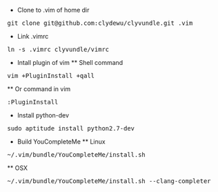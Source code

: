 * Clone to .vim of home dir
<pre>
git clone git@github.com:clydewu/clyvundle.git .vim
</pre>
* Link .vimrc
<pre>
ln -s .vimrc clyvundle/vimrc
</pre>
* Intall plugin of vim
** Shell command
<pre>
vim +PluginInstall +qall
</pre>
** Or command in vim
<pre>
:PluginInstall
</pre>
* Install python-dev
<pre>
sudo aptitude install python2.7-dev
</pre>
* Build YouCompleteMe
** Linux
<pre>
~/.vim/bundle/YouCompleteMe/install.sh
</pre>
** OSX
<pre>
~/.vim/bundle/YouCompleteMe/install.sh --clang-completer
</pre>
